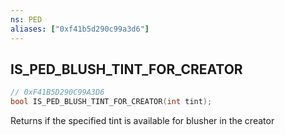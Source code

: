 ```yaml
---
ns: PED
aliases: ["0xf41b5d290c99a3d6"]
---
```

## IS_PED_BLUSH_TINT_FOR_CREATOR

```c
// 0xF41B5D290C99A3D6
bool IS_PED_BLUSH_TINT_FOR_CREATOR(int tint);
```

Returns if the specified tint is available for blusher in the creator

